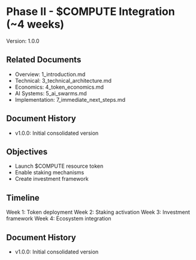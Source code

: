 # Phase II - $COMPUTE Integration (~4 weeks)
Version: 1.0.0

## Related Documents
- Overview: 1_introduction.md
- Technical: 3_technical_architecture.md
- Economics: 4_token_economics.md
- AI Systems: 5_ai_swarms.md
- Implementation: 7_immediate_next_steps.md

## Document History
- v1.0.0: Initial consolidated version

## Objectives
- Launch $COMPUTE resource token
- Enable staking mechanisms
- Create investment framework

## Timeline
Week 1: Token deployment
Week 2: Staking activation
Week 3: Investment framework
Week 4: Ecosystem integration

## Document History
- v1.0.0: Initial consolidated version
